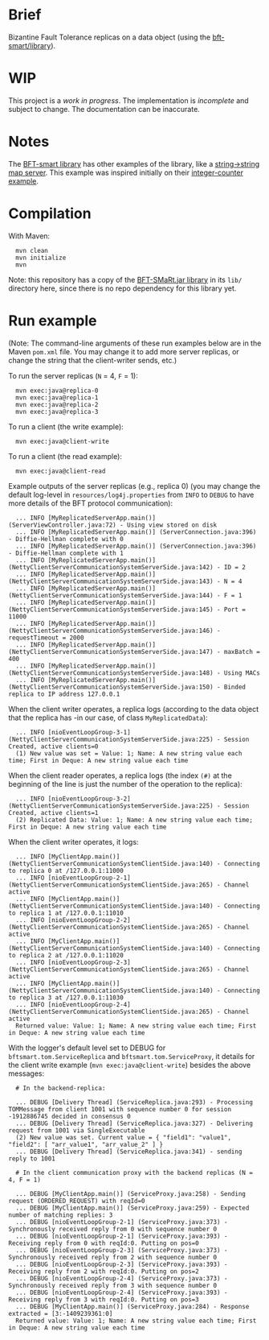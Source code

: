 # Brief

Bizantine Fault Tolerance replicas on a data object
(using the [bft-smart/library](https://github.com/bft-smart/library)).

# WIP

This project is a *work in progress*. The implementation is *incomplete* and
subject to change. The documentation can be inaccurate.

# Notes

The [BFT-smart library](https://github.com/bft-smart/library) has other
examples of the library, like a
[string->string map server](https://github.com/bft-smart/library/tree/master/src/bftsmart/demo/map).
This example was inspired initially on their
[integer-counter example](https://github.com/bft-smart/library/tree/master/src/bftsmart/demo/counter).

# Compilation

With Maven:

      mvn clean
      mvn initialize
      mvn

Note: this repository has a copy of the
[BFT-SMaRt.jar library](https://github.com/bft-smart/library/tree/master/bin)
in its `lib/` directory here, since there is no
repo dependency for this library yet.

# Run example

(Note: The command-line arguments of these run examples below are in the Maven
`pom.xml` file. You may change it to add more server replicas, or change the
string that the client-writer sends, etc.)

To run the server replicas (`N` = 4, `F` = 1):

      mvn exec:java@replica-0
      mvn exec:java@replica-1
      mvn exec:java@replica-2
      mvn exec:java@replica-3

To run a client (the write example):

      mvn exec:java@client-write

To run a client (the read example):

      mvn exec:java@client-read

Example outputs of the server replicas (e.g., replica 0)
(you may change the default log-level in
`resources/log4j.properties` from `INFO` to `DEBUG` to
have more details of the BFT protocol communication):

      ... INFO [MyReplicatedServerApp.main()] (ServerViewController.java:72) - Using view stored on disk
      ... INFO [MyReplicatedServerApp.main()] (ServerConnection.java:396) - Diffie-Hellman complete with 0
      ... INFO [MyReplicatedServerApp.main()] (ServerConnection.java:396) - Diffie-Hellman complete with 1
      ... INFO [MyReplicatedServerApp.main()] (NettyClientServerCommunicationSystemServerSide.java:142) - ID = 2
      ... INFO [MyReplicatedServerApp.main()] (NettyClientServerCommunicationSystemServerSide.java:143) - N = 4
      ... INFO [MyReplicatedServerApp.main()] (NettyClientServerCommunicationSystemServerSide.java:144) - F = 1
      ... INFO [MyReplicatedServerApp.main()] (NettyClientServerCommunicationSystemServerSide.java:145) - Port = 11000
      ... INFO [MyReplicatedServerApp.main()] (NettyClientServerCommunicationSystemServerSide.java:146) - requestTimeout = 2000
      ... INFO [MyReplicatedServerApp.main()] (NettyClientServerCommunicationSystemServerSide.java:147) - maxBatch = 400
      ... INFO [MyReplicatedServerApp.main()] (NettyClientServerCommunicationSystemServerSide.java:148) - Using MACs
      ... INFO [MyReplicatedServerApp.main()] (NettyClientServerCommunicationSystemServerSide.java:150) - Binded replica to IP address 127.0.0.1

When the client writer operates, a replica logs (according to the data object
that the replica has -in our case, of class `MyReplicatedData`):

      ... INFO [nioEventLoopGroup-3-1] (NettyClientServerCommunicationSystemServerSide.java:225) - Session Created, active clients=0
      (1) New value was set = Value: 1; Name: A new string value each time; First in Deque: A new string value each time

When the client reader operates, a replica logs (the index `(#)` at the
beginning of the line is just the number of the operation to the replica):

      ... INFO [nioEventLoopGroup-3-2] (NettyClientServerCommunicationSystemServerSide.java:225) - Session Created, active clients=1
      (2) Replicated Data: Value: 1; Name: A new string value each time; First in Deque: A new string value each time

When the client writer operates, it logs:

      ... INFO [MyClientApp.main()] (NettyClientServerCommunicationSystemClientSide.java:140) - Connecting to replica 0 at /127.0.0.1:11000
      ... INFO [nioEventLoopGroup-2-1] (NettyClientServerCommunicationSystemClientSide.java:265) - Channel active
      ... INFO [MyClientApp.main()] (NettyClientServerCommunicationSystemClientSide.java:140) - Connecting to replica 1 at /127.0.0.1:11010
      ... INFO [nioEventLoopGroup-2-2] (NettyClientServerCommunicationSystemClientSide.java:265) - Channel active
      ... INFO [MyClientApp.main()] (NettyClientServerCommunicationSystemClientSide.java:140) - Connecting to replica 2 at /127.0.0.1:11020
      ... INFO [nioEventLoopGroup-2-3] (NettyClientServerCommunicationSystemClientSide.java:265) - Channel active
      ... INFO [MyClientApp.main()] (NettyClientServerCommunicationSystemClientSide.java:140) - Connecting to replica 3 at /127.0.0.1:11030
      ... INFO [nioEventLoopGroup-2-4] (NettyClientServerCommunicationSystemClientSide.java:265) - Channel active
      Returned value: Value: 1; Name: A new string value each time; First in Deque: A new string value each time

With the logger's default level set to DEBUG for `bftsmart.tom.ServiceReplica`
and `bftsmart.tom.ServiceProxy`, it details for the client write example
(`mvn exec:java@client-write`) besides the above messages:

      # In the backend-replica:
       
      ... DEBUG [Delivery Thread] (ServiceReplica.java:293) - Processing TOMMessage from client 1001 with sequence number 0 for session -1912886745 decided in consensus 0
      ... DEBUG [Delivery Thread] (ServiceReplica.java:327) - Delivering request from 1001 via SingleExecutable
      (2) New value was set. Current value = { "field1": "value1", "field2": [ "arr_value1", "arr_value_2" ] }
      ... DEBUG [Delivery Thread] (ServiceReplica.java:341) - sending reply to 1001

      # In the client communication proxy with the backend replicas (N = 4, F = 1)
       
      ... DEBUG [MyClientApp.main()] (ServiceProxy.java:258) - Sending request (ORDERED_REQUEST) with reqId=0
      ... DEBUG [MyClientApp.main()] (ServiceProxy.java:259) - Expected number of matching replies: 3
      ... DEBUG [nioEventLoopGroup-2-1] (ServiceProxy.java:373) - Synchronously received reply from 0 with sequence number 0
      ... DEBUG [nioEventLoopGroup-2-1] (ServiceProxy.java:393) - Receiving reply from 0 with reqId:0. Putting on pos=0
      ... DEBUG [nioEventLoopGroup-2-3] (ServiceProxy.java:373) - Synchronously received reply from 2 with sequence number 0
      ... DEBUG [nioEventLoopGroup-2-3] (ServiceProxy.java:393) - Receiving reply from 2 with reqId:0. Putting on pos=2
      ... DEBUG [nioEventLoopGroup-2-4] (ServiceProxy.java:373) - Synchronously received reply from 3 with sequence number 0
      ... DEBUG [nioEventLoopGroup-2-4] (ServiceProxy.java:393) - Receiving reply from 3 with reqId:0. Putting on pos=3
      ... DEBUG [MyClientApp.main()] (ServiceProxy.java:284) - Response extracted = [3:-1409239361:0]
      Returned value: Value: 1; Name: A new string value each time; First in Deque: A new string value each time


